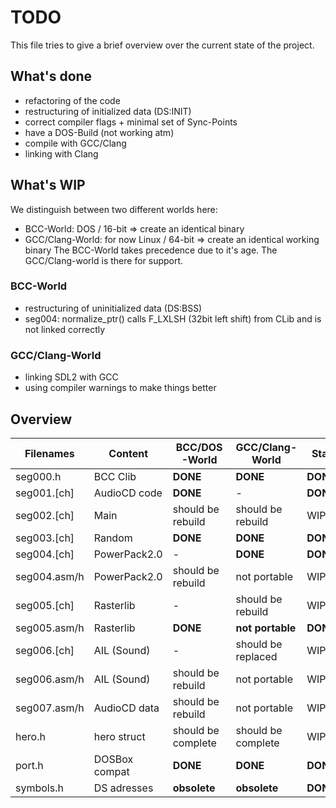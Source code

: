 # TODO

This file tries to give a brief overview over the current state of the project.

## What's done
* refactoring of the code
* restructuring of initialized data (DS:INIT)
* correct compiler flags + minimal set of Sync-Points
* have a DOS-Build (not working atm)
* compile with GCC/Clang
* linking with Clang

## What's WIP
We distinguish between two different worlds here:
* BCC-World: DOS / 16-bit => create an identical binary
* GCC/Clang-World: for now Linux / 64-bit => create an identical working binary
The BCC-World takes precedence due to it's age.
The GCC/Clang-world is there for support.

### BCC-World
* restructuring of uninitialized data (DS:BSS)
* seg004: normalize_ptr() calls F_LXLSH (32bit left shift) from CLib and is not linked correctly

### GCC/Clang-World
* linking SDL2 with GCC
* using compiler warnings to make things better

## Overview

| Filenames    | Content       | BCC/DOS-World      | GCC/Clang-World    | State      |
| ------------ | ------------- | ------------------ | ------------------ | ---------- |
| seg000.h     | BCC Clib      | **DONE**           | **DONE**           | **DONE**   |
| seg001.[ch]  | AudioCD code  | **DONE**           | -                  | **DONE**   |
| seg002.[ch]  | Main          | should be rebuild  | should be rebuild  | WIP        |
| seg003.[ch]  | Random        | **DONE**           | **DONE**           | **DONE**   |
| seg004.[ch]  | PowerPack2.0  | -                  | **DONE**           | **DONE**   |
| seg004.asm/h | PowerPack2.0  | should be rebuild  | not portable       | WIP        |
| seg005.[ch]  | Rasterlib     | -                  | should be rebuild  | WIP        |
| seg005.asm/h | Rasterlib     | **DONE**           | **not portable**   | **DONE***  |
| seg006.[ch]  | AIL (Sound)   | -                  | should be replaced | WIP        |
| seg006.asm/h | AIL (Sound)   | should be rebuild  | not portable       | WIP        |
| seg007.asm/h | AudioCD data  | should be rebuild  | not portable       | WIP        |
| hero.h       | hero struct   | should be complete | should be complete | WIP        |
| port.h       | DOSBox compat | **DONE**           | **DONE**           | **DONE**   |
| symbols.h    | DS adresses   | **obsolete**       | **obsolete**       | **DONE**   |
